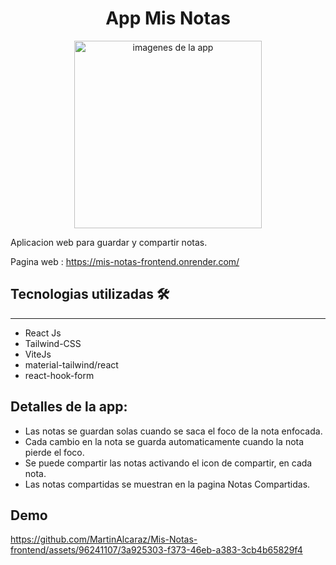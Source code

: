 <h1 align="center"> App Mis Notas</h1>
<p align="center" >
  <img alt='imagenes de la app' height="300" src='https://github.com/MartinAlcaraz/Mis-Notas-frontend/assets/96241107/ace9b413-c394-4eae-8fd0-e3ebdd131017'/>
</p> 

Aplicacion web para guardar y compartir notas.

Pagina web : https://mis-notas-frontend.onrender.com/

## Tecnologias utilizadas 🛠️
---
- React Js
- Tailwind-CSS
- ViteJs
- material-tailwind/react
- react-hook-form

## Detalles de la app:
- Las notas se guardan solas cuando se saca el foco de la nota enfocada.
- Cada cambio en la nota se guarda automaticamente cuando la nota pierde el foco.
- Se puede compartir las notas activando el icon de compartir, en cada nota.
- Las notas compartidas se muestran en la pagina Notas Compartidas.

## Demo
https://github.com/MartinAlcaraz/Mis-Notas-frontend/assets/96241107/3a925303-f373-46eb-a383-3cb4b65829f4


